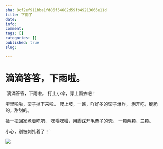 ```yaml
---
sha: 8cf2ef911bba1fd86f54682d59fb49213665e11d
title: 下雨了
date: 
info: 
comment: 
tags: []
categories: []
published: true
slug: 

---
```

# 滴滴答答，下雨啦。

`滴滴答答，下雨啦。
打上小伞，穿上雨衣吧！

噼里啪啦，栗子掉下来啦。
爬上坡，一瞧，吖好多的栗子爆炸，
剥开吃，脆脆的，甜甜的。

捡一把回家煮着吃吧，
嘿嘬嘿嘬，用脚踩开毛栗子的壳，
一颗两颗，三颗。

小心，别被刺扎着了！`


![](http://od9niacsj.bkt.clouddn.com/IMG_8263.JPG)